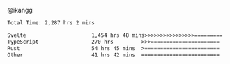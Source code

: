 @ikangg
<!--START_SECTION:waka-->

```txt
Total Time: 2,287 hrs 2 mins

Svelte                     1,454 hrs 48 mins>>>>>>>>>>>>>>>>=========   62.47 %
TypeScript                 270 hrs         >>>======================   11.59 %
Rust                       54 hrs 45 mins  >========================   02.35 %
Other                      41 hrs 42 mins  =========================   01.79 %
```

<!--END_SECTION:waka-->
